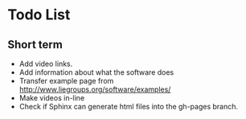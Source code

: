 # Todo List

## Short term
* Add video links.
* Add information about what the software does
* Transfer example page from http://www.liegroups.org/software/examples/
* Make videos in-line
* Check if Sphinx can generate html files into the gh-pages branch.